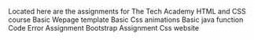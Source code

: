 Located here are the assignments for The Tech Academy HTML and CSS course
Basic Wepage template
Basic Css animations
Basic java function
Code Error Assignment
Bootstrap Assignment
Css website
